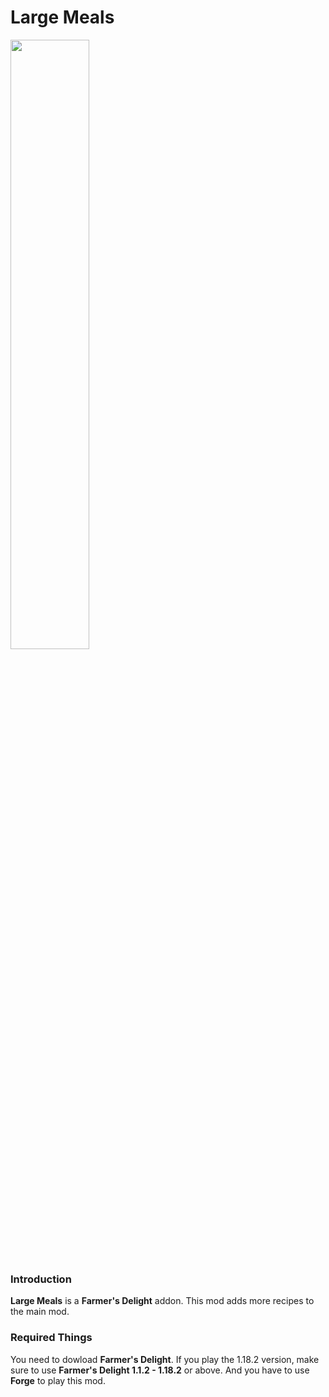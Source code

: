# Large Meals

<img src="https://i.postimg.cc/brqcsFK6/curseforge-banner.png" width="50%">

### Introduction

**Large Meals** is a **Farmer's Delight** addon. This mod adds more recipes to the main mod.

### Required Things

You need to dowload **Farmer's Delight**.
If you play the 1.18.2 version, make sure to use **Farmer's Delight 1.1.2 - 1.18.2** or above.
And you have to use **Forge** to play this mod.
